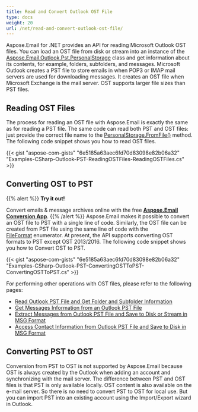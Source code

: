 ```yaml
---
title: Read and Convert Outlook OST File
type: docs
weight: 20
url: /net/read-and-convert-outlook-ost-file/
---
```



Aspose.Email for .NET provides an API for reading Microsoft Outlook OST files. You can load an OST file from disk or stream into an instance of the [Aspose.Email.Outlook.Pst.PersonalStorage](https://reference.aspose.com/email/net/aspose.email.storage.pst/personalstorage) class and get information about its contents, for example, folders, subfolders, and messages. Microsoft Outlook creates a PST file to store emails in when POP3 or IMAP mail servers are used for downloading messages. It creates an OST file when Microsoft Exchange is the mail server. OST supports larger file sizes than PST files.
## **Reading OST Files**
The process for reading an OST file with Aspose.Email is exactly the same as for reading a PST file. The same code can read both PST and OST files: just provide the correct file name to the [PersonalStorage.FromFile()](https://reference.aspose.com/email/net/aspose.email.storage.pst/personalstorage/methods/fromfile/index) method. The following code snippet shows you how to read OST files.



{{< gist "aspose-com-gists" "6e5185a63aec6fd70d83098e82b06a32" "Examples-CSharp-Outlook-PST-ReadingOSTFiles-ReadingOSTFiles.cs" >}}
## **Converting OST to PST**

{{% alert %}}
**Try it out!**

Convert emails & message archives online with the free [**Aspose.Email Conversion App**](https://products.aspose.app/email/Conversion).
{{% /alert %}}
Aspose.Email makes it possible to convert an OST file to PST with a single line of code. Similarly, the OST file can be created from PST file using the same line of code with the [FileFormat](https://reference.aspose.com/email/net/aspose.email.storage.pst/fileformat) enumerator. At present, the API supports converting OST formats to PST except OST 2013/2016. The following code snippet shows you how to Convert OST to PST.



{{< gist "aspose-com-gists" "6e5185a63aec6fd70d83098e82b06a32" "Examples-CSharp-Outlook-PST-ConvertingOSTToPST-ConvertingOSTToPST.cs" >}}



For performing other operations with OST files, please refer to the following pages:

- [Read Outlook PST File and Get Folder and Subfolder Information](/email/net/read-outlook-pst-file-and-get-folders-and-subfolders-information/)
- [Get Messages Information from an Outlook PST File](/email/net/working-with-messages-in-a-pst-file/#get-messages-information-from-an-outlook-pst-file)
- [Extract Messages from Outlook PST File and Save to Disk or Stream in MSG Format](/email/net/working-with-messages-in-a-pst-file/#extracting-messages-form-pst-files)
- [Access Contact Information from Outlook PST File and Save to Disk in MSG Format](/email/net/working-with-contacts-in-pst-file/#save-contacts-information-from-pst-file-in-msg-format)

## **Converting PST to OST**

Conversion from PST to OST is not supported by Aspose.Email because OST is always created by the Outlook when adding an account and synchronizing with the mail server.
The difference between PST and OST files is that PST is only available locally. OST content is also available on the e-mail server.
So there is no need to convert PST to OST for local use.
But you can import PST into an existing account using the Import/Export wizard in Outlook.
